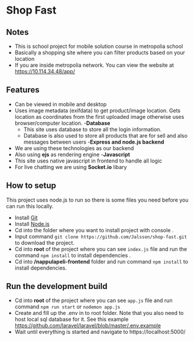 # Shop Fast
 
## Notes
- This is school project for mobile solution course in metropolia school
- Basically a shopping site where you can filter products based on your location
- If you are inside metropolia network. You can view the website at https://10.114.34.48/app/

## Features
- Can be viewed in mobile and desktop
- Uses image metadata (exifdata) to get product/image location. Gets location as coordinates from the first uploaded image otherwise uses browser/computer location.
-**Database**
  - This site uses database to store all the login information.
  - Database is also used to store all products that are for sell and also messages between users
-**Express and node.js backend**
 - We are using these technologies as our backend
 - Also using **ejs** as rendering engine
-**Javascript**
 - This site uses native javascript in frontend to handle all logic
 - For live chatting we are using **Socket.io** libary



## How to setup
This project uses node.js to run so there is some files you need before you can run this locally.
- Install [Git](https://git-scm.com/downloads)
- Install [Node.js](https://nodejs.org/en/download/)
- Cd into the folder where you want to install project with console .
- Input command `git clone https://github.com/Jalsson/shop-fast.git` to download the project.
- Cd into **root** of the project where you can see `index.js` file and run the command `npm install` to install dependencies .
- Cd into **/nappulapeli-frontend** folder and run command `npm install` to install dependencies.

## Run the development build
- Cd into **root** of the project where you can see `app.js` file and run command `npm run start` or `nodemon app.js` 
- Create and fill up the .env in to root folder. Note that you also need to host local sql database for it. 
See this example https://github.com/laravel/laravel/blob/master/.env.example 
- Wait until everything is started and navigate to https://localhost:5000/
